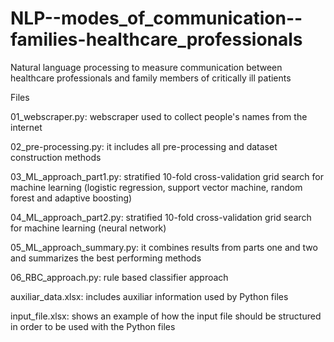 # NLP--modes_of_communication--families-healthcare_professionals
Natural language processing to measure communication between healthcare professionals and family members of critically ill patients



Files

01_webscraper.py: webscraper used to collect people's names from the internet

02_pre-processing.py: it includes all pre-processing and dataset construction methods

03_ML_approach_part1.py: stratified 10-fold cross-validation grid search for machine learning (logistic regression, support vector machine, random forest and adaptive boosting)

04_ML_approach_part2.py: stratified 10-fold cross-validation grid search for machine learning (neural network)

05_ML_approach_summary.py: it combines results from parts one and two and summarizes the best performing methods

06_RBC_approach.py: rule based classifier approach

auxiliar_data.xlsx: includes auxiliar information used by Python files

input_file.xlsx: shows an example of how the input file should be structured in order to be used with the Python files
